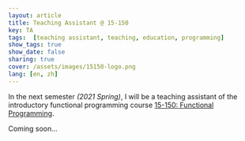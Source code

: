 ```yaml
---
layout: article
title: Teaching Assistant @ 15-150
key: TA
tags:  [teaching assistant, teaching, education, programming]
show_tags: true
show_date: false
sharing: true
cover: /assets/images/15150-logo.png
lang: [en, zh]
---
```


In the next semester *(2021 Spring)*, I will be a teaching assistant of the introductory functional programming course [15-150: Functional Programming][15150].
 
<!--more-->

Coming soon...

[15150]: http://www.cs.cmu.edu/~15150/